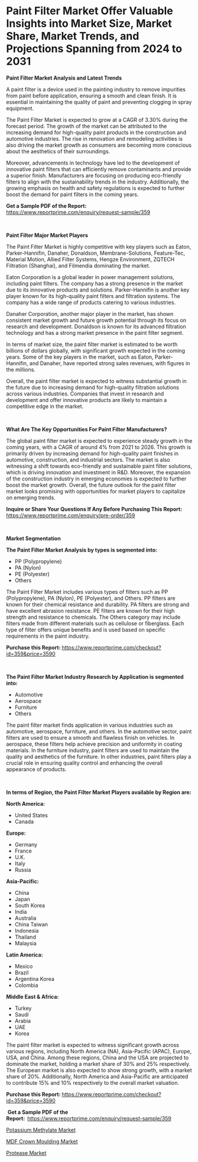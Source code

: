 <p><h1>Paint Filter Market Offer Valuable Insights into Market Size, Market Share, Market Trends, and Projections Spanning from 2024 to 2031</h1></p><p><strong>Paint Filter Market Analysis and Latest Trends</strong></p>
<p><p>A paint filter is a device used in the painting industry to remove impurities from paint before application, ensuring a smooth and clean finish. It is essential in maintaining the quality of paint and preventing clogging in spray equipment.</p><p>The Paint Filter Market is expected to grow at a CAGR of 3.30% during the forecast period. The growth of the market can be attributed to the increasing demand for high-quality paint products in the construction and automotive industries. The rise in renovation and remodeling activities is also driving the market growth as consumers are becoming more conscious about the aesthetics of their surroundings.</p><p>Moreover, advancements in technology have led to the development of innovative paint filters that can efficiently remove contaminants and provide a superior finish. Manufacturers are focusing on producing eco-friendly filters to align with the sustainability trends in the industry. Additionally, the growing emphasis on health and safety regulations is expected to further boost the demand for paint filters in the coming years.</p></p>
<p><strong>Get a Sample PDF of the Report:&nbsp;</strong> <a href="https://www.reportprime.com/enquiry/request-sample/359">https://www.reportprime.com/enquiry/request-sample/359</a></p>
<p>&nbsp;</p>
<p><strong>Paint Filter Major Market Players</strong></p>
<p><p>The Paint Filter Market is highly competitive with key players such as Eaton, Parker-Hannifin, Danaher, Donaldson, Membrane-Solutions, Feature-Tec, Material Motion, Allied Filter Systems, Hengze Environment, ZQTECH Filtration (Shanghai), and Filmendia dominating the market.</p><p>Eaton Corporation is a global leader in power management solutions, including paint filters. The company has a strong presence in the market due to its innovative products and solutions. Parker-Hannifin is another key player known for its high-quality paint filters and filtration systems. The company has a wide range of products catering to various industries.</p><p>Danaher Corporation, another major player in the market, has shown consistent market growth and future growth potential through its focus on research and development. Donaldson is known for its advanced filtration technology and has a strong market presence in the paint filter segment.</p><p>In terms of market size, the paint filter market is estimated to be worth billions of dollars globally, with significant growth expected in the coming years. Some of the key players in the market, such as Eaton, Parker-Hannifin, and Danaher, have reported strong sales revenues, with figures in the millions.</p><p>Overall, the paint filter market is expected to witness substantial growth in the future due to increasing demand for high-quality filtration solutions across various industries. Companies that invest in research and development and offer innovative products are likely to maintain a competitive edge in the market.</p></p>
<p>&nbsp;</p>
<p><strong>What Are The Key Opportunities For Paint Filter Manufacturers?</strong></p>
<p><p>The global paint filter market is expected to experience steady growth in the coming years, with a CAGR of around 4% from 2021 to 2026. This growth is primarily driven by increasing demand for high-quality paint finishes in automotive, construction, and industrial sectors. The market is also witnessing a shift towards eco-friendly and sustainable paint filter solutions, which is driving innovation and investment in R&D. Moreover, the expansion of the construction industry in emerging economies is expected to further boost the market growth. Overall, the future outlook for the paint filter market looks promising with opportunities for market players to capitalize on emerging trends.</p></p>
<p><strong>Inquire or Share Your Questions If Any Before Purchasing This Report:</strong> <a href="https://www.reportprime.com/enquiry/pre-order/359">https://www.reportprime.com/enquiry/pre-order/359</a></p>
<p>&nbsp;</p>
<p><strong>Market Segmentation</strong></p>
<p><strong>The Paint Filter Market Analysis by types is segmented into:</strong></p>
<p><ul><li>PP (Polypropylene)</li><li>PA (Nylon)</li><li>PE (Polyester)</li><li>Others</li></ul></p>
<p><p>The Paint Filter Market includes various types of filters such as PP (Polypropylene), PA (Nylon), PE (Polyester), and Others. PP filters are known for their chemical resistance and durability. PA filters are strong and have excellent abrasion resistance. PE filters are known for their high strength and resistance to chemicals. The Others category may include filters made from different materials such as cellulose or fiberglass. Each type of filter offers unique benefits and is used based on specific requirements in the paint industry.</p></p>
<p><strong>Purchase this Report:&nbsp;</strong><a href="https://www.reportprime.com/checkout?id=359&price=3590">https://www.reportprime.com/checkout?id=359&price=3590</a></p>
<p>&nbsp;</p>
<p><strong>The Paint Filter Market Industry Research by Application is segmented into:</strong></p>
<p><ul><li>Automotive</li><li>Aerospace</li><li>Furniture</li><li>Others</li></ul></p>
<p><p>The paint filter market finds application in various industries such as automotive, aerospace, furniture, and others. In the automotive sector, paint filters are used to ensure a smooth and flawless finish on vehicles. In aerospace, these filters help achieve precision and uniformity in coating materials. In the furniture industry, paint filters are used to maintain the quality and aesthetics of the furniture. In other industries, paint filters play a crucial role in ensuring quality control and enhancing the overall appearance of products.</p></p>
<p>&nbsp;</p>
<p><strong>In terms of Region, the Paint Filter Market Players available by Region are:</strong></p>
<p>
    <p> <strong> North America: </strong>
        <ul>
            <li>United States</li>
            <li>Canada</li>
        </ul>
        </p> 
    <p> <strong> Europe: </strong>
        <ul>
            <li>Germany</li>
            <li>France</li>
            <li>U.K.</li>
            <li>Italy</li>
            <li>Russia</li>
        </ul>
        </p> 
    <p> <strong> Asia-Pacific: </strong>
        <ul>
            <li>China</li>
            <li>Japan</li>
            <li>South Korea</li>
            <li>India</li>
            <li>Australia</li>
            <li>China Taiwan</li>
            <li>Indonesia</li>
            <li>Thailand</li>
            <li>Malaysia</li>
        </ul>
        </p> 
    <p> <strong> Latin America: </strong>
        <ul>
            <li>Mexico</li>
            <li>Brazil</li>
            <li>Argentina Korea</li>
            <li>Colombia</li>
        </ul>
        </p> 
    <p> <strong> Middle East & Africa: </strong>
        <ul>
            <li>Turkey</li>
            <li>Saudi</li>
            <li>Arabia</li>
            <li>UAE</li>
            <li>Korea</li>
        </ul>
    </p>
    </p>
<p><p>The paint filter market is expected to witness significant growth across various regions, including North America (NA), Asia-Pacific (APAC), Europe, USA, and China. Among these regions, China and the USA are projected to dominate the market, holding a market share of 30% and 25% respectively. The European market is also expected to show strong growth, with a market share of 20%. Additionally, North America and Asia-Pacific are anticipated to contribute 15% and 10% respectively to the overall market valuation.</p></p>
<p><strong>Purchase this Report: </strong><a href="https://www.reportprime.com/checkout?id=359&price=3590">https://www.reportprime.com/checkout?id=359&price=3590</a></p>
<p>&nbsp;<strong>Get a Sample PDF of the Report:&nbsp;&nbsp;</strong><a href="https://www.reportprime.com/enquiry/request-sample/359">https://www.reportprime.com/enquiry/request-sample/359</a></p>
<p><strong></strong></p>
<p><p><a href="https://github.com/angelajermaine/Market-Research-Report-List-2/blob/main/potassium-methylate-market.md">Potassium Methylate Market</a></p><p><a href="https://github.com/shotows/Market-Research-Report-List-1/blob/main/mdf-crown-moulding-market.md">MDF Crown Moulding Market</a></p><p><a href="https://github.com/beatblasta/Market-Research-Report-List-2/blob/main/protease-market.md">Protease Market</a></p></p>